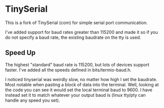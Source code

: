 # TinySerial

This is a fork of TinySerial (com) for simple serial port communication.

I've added support for baud rates greater than 115200 and made it so if you do not specify a baud rate, the existing baudrate on the tty is used.

## Speed Up

The highest "standard" baud rate is 115200, but lots of devices support faster. I've added all the speeds defined in bits/termio-baud.h. 

I noticed tinyserial was weirdly slow, no matter how high I set the baudrate. Most notable when pasting a block of data into the terminal. Well, looking at the code you can see it would set the local terminal baud to 9600. I have instead set it to match whatever your output baud is (linux tty/pty can handle any speed you set). 